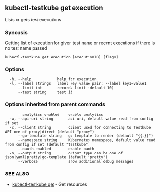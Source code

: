 ## kubectl-testkube get execution

Lists or gets test executions

### Synopsis

Getting list of execution for given test name or recent executions if there is no test name passed

```
kubectl-testkube get execution [executionID] [flags]
```

### Options

```
  -h, --help            help for execution
  -l, --label strings   label key value pair: --label key1=value1
      --limit int       records limit (default 10)
      --test string     test id
```

### Options inherited from parent commands

```
      --analytics-enabled    enable analytics
  -w, --api-uri string       api uri, default value read from config if set
  -c, --client string        client used for connecting to Testkube API one of proxy|direct (default "proxy")
      --go-template string   go template to render (default "{{.}}")
      --namespace string     Kubernetes namespace, default value read from config if set (default "testkube")
      --oauth-enabled        enable oauth
  -o, --output string        output type can be one of json|yaml|pretty|go-template (default "pretty")
      --verbose              show additional debug messages
```

### SEE ALSO

* [kubectl-testkube get](kubectl-testkube_get.md)	 - Get resources

